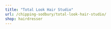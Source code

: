 ```yaml
---
title: "Total Look Hair Studio"
url: /chipping-sodbury/total-look-hair-studio/
shop: hairdresser
---
```

